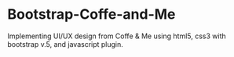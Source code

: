 # Bootstrap-Coffe-and-Me
Implementing UI/UX design from Coffe &amp; Me using html5, css3 with bootstrap v.5, and javascript plugin.
